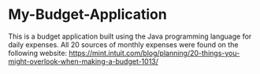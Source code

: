 # My-Budget-Application
  This is a budget application built using the Java programming language for daily expenses.
  All 20 sources of monthly expenses were found on the following website: https://mint.intuit.com/blog/planning/20-things-you-might-overlook-when-making-a-budget-1013/
